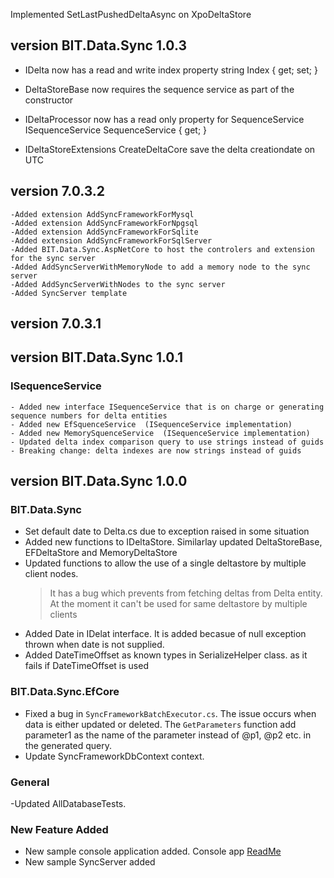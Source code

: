 ﻿Implemented SetLastPushedDeltaAsync on  XpoDeltaStore

## version BIT.Data.Sync 1.0.3
- IDelta now has a read and write index property
string Index { get; set; }

- DeltaStoreBase now requires the sequence service as part of the constructor

- IDeltaProcessor  now has a read only property for SequenceService 
ISequenceService SequenceService { get; }

- IDeltaStoreExtensions CreateDeltaCore save the delta creationdate on UTC

## version 7.0.3.2
    -Added extension AddSyncFrameworkForMysql
    -Added extension AddSyncFrameworkForNpgsql
    -Added extension AddSyncFrameworkForSqlite
    -Added extension AddSyncFrameworkForSqlServer
    -Added BIT.Data.Sync.AspNetCore to host the controlers and extension for the sync server
    -Added AddSyncServerWithMemoryNode to add a memory node to the sync server
    -Added AddSyncServerWithNodes to the sync server
    -Added SyncServer template

## version 7.0.3.1
## version BIT.Data.Sync 1.0.1
### ISequenceService
    - Added new interface ISequenceService that is on charge or generating sequence numbers for delta entities
    - Added new EfSquenceService  (ISequenceService implementation)
    - Added new MemorySquenceService  (ISequenceService implementation)
    - Updated delta index comparison query to use strings instead of guids
    - Breaking change: delta indexes are now strings instead of guids

## version BIT.Data.Sync 1.0.0
### BIT.Data.Sync
- Set default date to Delta.cs due to exception raised in some situation
- Added new functions to IDeltaStore. Similarlay updated DeltaStoreBase, EFDeltaStore and MemoryDeltaStore
- Updated functions to allow the use of a single deltastore by multiple client nodes. 
  >It has a bug which prevents from fetching deltas from Delta entity. At the moment it can't be used for same deltastore by multiple clients
- Added Date in IDelat interface. It is added becasue of null exception thrown when date is not supplied.
- Added DateTimeOffset as known types in SerializeHelper class. as it fails if DateTimeOffset is used
### BIT.Data.Sync.EfCore
- Fixed a bug in `SyncFrameworkBatchExecutor.cs`. The issue occurs when data is either updated or deleted.
  The `GetParameters` function add parameter1 as the name of the parameter instead of @p1, @p2 etc. in the generated query.
- Update SyncFrameworkDbContext context.
### General
-Updated AllDatabaseTests.

### New Feature Added
- New sample console application added. Console app [ReadMe](#./src/SyncFramework.Console/readme.md) 
- New sample SyncServer added

 

